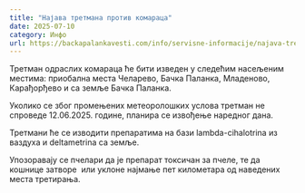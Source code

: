 ```yaml
---
title: "Најава третмана против комараца"
date: 2025-07-10
category: Инфо
url: https://backapalankavesti.com/info/servisne-informacije/najava-tretmana-protiv-komaraca-2/
---
```


Третман одраслих комараца ће бити изведен у следећим насељеним местима: приобална места Челарево, Бачка Паланка, Младеново, Карађорђево и са земље Бачка Паланка.

Уколико се због промењених метеоролошких услова третман не спроведе 12.06.2025. године, планира се извођење наредног дана.

Третмани ће се изводити препаратима на бази lambda-cihalotrina из ваздуха и deltametrina са земље.

Упозоравају се пчелари да је препарат токсичан за пчеле, те да кошнице затворе  или уклоне најмање пет километара од наведених места третирања.
